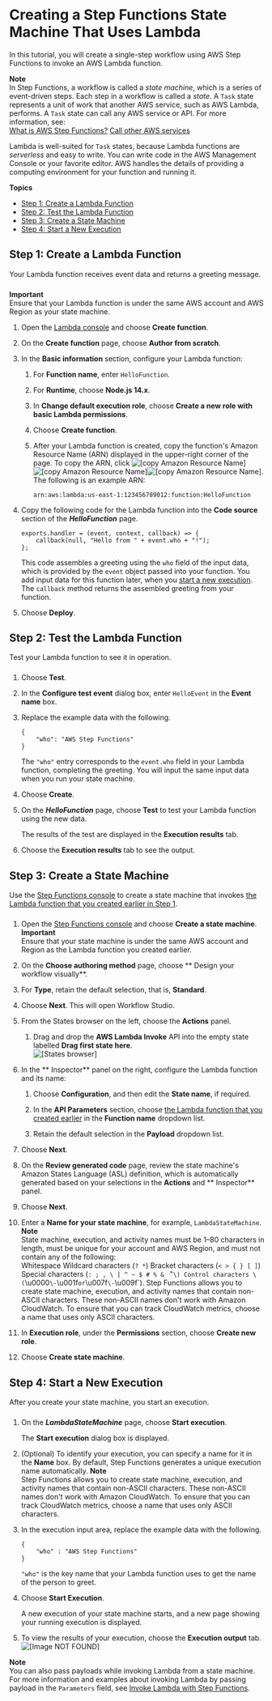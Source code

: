 # Creating a Step Functions State Machine That Uses Lambda<a name="tutorial-creating-lambda-state-machine"></a>

In this tutorial, you will create a single\-step workflow using AWS Step Functions to invoke an AWS Lambda function\.

**Note**  
In Step Functions, a workflow is called a *state machine*, which is a series of event\-driven steps\. Each step in a workflow is called a *state*\. A `Task` state represents a unit of work that another AWS service, such as AWS Lambda, performs\. A `Task` state can call any AWS service or API\. For more information, see:  
[What is AWS Step Functions?](welcome.md)
[Call other AWS services](connect-to-services.md)

Lambda is well\-suited for `Task` states, because Lambda functions are *serverless* and easy to write\. You can write code in the AWS Management Console or your favorite editor\. AWS handles the details of providing a computing environment for your function and running it\.

**Topics**
+ [Step 1: Create a Lambda Function](#create-lambda-state-machine-step-2)
+ [Step 2: Test the Lambda Function](#create-lambda-state-machine-step-3)
+ [Step 3: Create a State Machine](#create-lambda-state-machine-step-4)
+ [Step 4: Start a New Execution](#create-lambda-state-machine-step-5)

## Step 1: Create a Lambda Function<a name="create-lambda-state-machine-step-2"></a>

Your Lambda function receives event data and returns a greeting message\.

### <a name="create-lambda-state-machine-create-lambda-function"></a>

**Important**  
Ensure that your Lambda function is under the same AWS account and AWS Region as your state machine\.

1. Open the [Lambda console](https://console.aws.amazon.com/lambda/home) and choose **Create function**\.

1. On the **Create function** page, choose **Author from scratch**\.

1. In the **Basic information** section, configure your Lambda function:

   1. For **Function name**, enter `HelloFunction`\.

   1. For **Runtime**, choose **Node\.js 14\.x**\.

   1. In **Change default execution role**, choose **Create a new role with basic Lambda permissions**\.

   1. Choose **Create function**\.

   1. After your Lambda function is created, copy the function's Amazon Resource Name \(ARN\) displayed in the upper\-right corner of the page\. To copy the ARN, click ![\[copy Amazon Resource Name\]](http://docs.aws.amazon.com/step-functions/latest/dg/images/tutorial-sm-using-lambda-copy-icon.png)![\[copy Amazon Resource Name\]](http://docs.aws.amazon.com/step-functions/latest/dg/)![\[copy Amazon Resource Name\]](http://docs.aws.amazon.com/step-functions/latest/dg/)\. The following is an example ARN:

      ```
      arn:aws:lambda:us-east-1:123456789012:function:HelloFunction
      ```

1. Copy the following code for the Lambda function into the **Code source** section of the ***HelloFunction*** page\.

   ```
   exports.handler = (event, context, callback) => {
       callback(null, "Hello from " + event.who + "!");
   };
   ```

   This code assembles a greeting using the `who` field of the input data, which is provided by the `event` object passed into your function\. You add input data for this function later, when you [start a new execution](#create-lambda-state-machine-start-execution)\. The `callback` method returns the assembled greeting from your function\.

1. Choose **Deploy**\.

## Step 2: Test the Lambda Function<a name="create-lambda-state-machine-step-3"></a>

Test your Lambda function to see it in operation\.

### <a name="create-lambda-state-machine-test-lambda-function"></a>

1. Choose **Test**\.

1. In the **Configure test event** dialog box, enter `HelloEvent` in the **Event name** box\.

1. Replace the example data with the following\.

   ```
   {
       "who": "AWS Step Functions"
   }
   ```

   The `"who"` entry corresponds to the `event.who` field in your Lambda function, completing the greeting\. You will input the same input data when you run your state machine\.

1. Choose **Create**\.

1. On the ***HelloFunction*** page, choose **Test** to test your Lambda function using the new data\.

   The results of the test are displayed in the **Execution results** tab\. 

1. Choose the **Execution results** tab to see the output\.

## Step 3: Create a State Machine<a name="create-lambda-state-machine-step-4"></a>

Use the [Step Functions console](https://console.aws.amazon.com/states/home?region=us-east-1#/) to create a state machine that invokes [the Lambda function that you created earlier in Step 1](#create-lambda-state-machine-create-lambda-function)\.

### <a name="create-lambda-state-machine-create"></a>

1. Open the [Step Functions console](https://console.aws.amazon.com/states/home) and choose **Create a state machine**\.
**Important**  
Ensure that your state machine is under the same AWS account and Region as the Lambda function you created earlier\.

1. On the **Choose authoring method** page, choose ** Design your workflow visually**\.

1. For **Type**, retain the default selection, that is, **Standard**\.

1. Choose **Next**\. This will open Workflow Studio\.

1. From the States browser on the left, choose the **Actions** panel\.

   1. Drag and drop the **AWS Lambda Invoke** API into the empty state labelled **Drag first state here**\.  
![\[States browser\]](http://docs.aws.amazon.com/step-functions/latest/dg/images/tutorial-create-state-machine-states-browser.png)

1. In the ** Inspector** panel on the right, configure the Lambda function and its name:

   1. Choose **Configuration**, and then edit the **State name**, if required\.

   1. In the **API Parameters** section, choose [the Lambda function that you created earlier](#create-lambda-state-machine-create-lambda-function) in the **Function name** dropdown list\.

   1. Retain the default selection in the **Payload** dropdown list\.

1. Choose **Next**\.

1. On the **Review generated code** page, review the state machine's Amazon States Language \(ASL\) definition, which is automatically generated based on your selections in the **Actions** and ** Inspector** panel\.

1. Choose **Next**\.

1. Enter a **Name for your state machine**, for example, `LambdaStateMachine`\.
**Note**  
State machine, execution, and activity names must be 1–80 characters in length, must be unique for your account and AWS Region, and must not contain any of the following:  
Whitespace
Wildcard characters \(`? *`\)
Bracket characters \(`< > { } [ ]`\)
Special characters \(`: ; , \ | ^ ~ $ # % & ` "`\)
Control characters \(`\\u0000` \- `\\u001f` or `\\u007f` \- `\\u009f`\)\.
Step Functions allows you to create state machine, execution, and activity names that contain non\-ASCII characters\. These non\-ASCII names don't work with Amazon CloudWatch\. To ensure that you can track CloudWatch metrics, choose a name that uses only ASCII characters\.

1. In **Execution role**, under the **Permissions** section, choose **Create new role**\.

1. Choose **Create state machine**\.

## Step 4: Start a New Execution<a name="create-lambda-state-machine-step-5"></a>

After you create your state machine, you start an execution\.

### <a name="create-lambda-state-machine-start-execution"></a>

1. On the ***LambdaStateMachine*** page, choose **Start execution**\.

   The **Start execution** dialog box is displayed\.

1. \(Optional\) To identify your execution, you can specify a name for it in the **Name** box\. By default, Step Functions generates a unique execution name automatically\.
**Note**  
Step Functions allows you to create state machine, execution, and activity names that contain non\-ASCII characters\. These non\-ASCII names don't work with Amazon CloudWatch\. To ensure that you can track CloudWatch metrics, choose a name that uses only ASCII characters\.

1. In the execution input area, replace the example data with the following\.

   ```
   {
       "who" : "AWS Step Functions"
   }
   ```

    `"who"` is the key name that your Lambda function uses to get the name of the person to greet\.

1. Choose **Start Execution**\.

   A new execution of your state machine starts, and a new page showing your running execution is displayed\.

1. To view the results of your execution, choose the **Execution output** tab\.  
![\[Image NOT FOUND\]](http://docs.aws.amazon.com/step-functions/latest/dg/images/tutorial-console-state-machine-execution-output.png)

**Note**  
You can also pass payloads while invoking Lambda from a state machine\. For more information and examples about invoking Lambda by passing payload in the `Parameters` field, see [Invoke Lambda with Step Functions](connect-lambda.md)\.